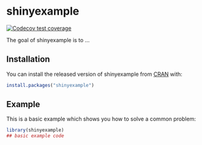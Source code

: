 
# shinyexample

<!-- badges: start -->
 [![Codecov test coverage](https://codecov.io/gh/rymarinelli/R/branch/master/graph/badge.svg)](https://codecov.io/gh/rymarinelli/R?branch=master)
<!-- badges: end -->

The goal of shinyexample is to ...

## Installation

You can install the released version of shinyexample from [CRAN](https://CRAN.R-project.org) with:

``` r
install.packages("shinyexample")
```

## Example

This is a basic example which shows you how to solve a common problem:

``` r
library(shinyexample)
## basic example code
```

